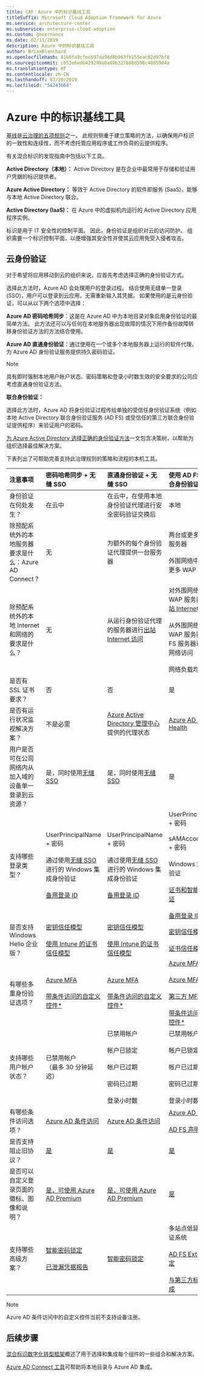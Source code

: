 ```yaml
---
title: CAF：Azure 中的标识基线工具
titleSuffix: Microsoft Cloud Adoption Framework for Azure
ms.service: architecture-center
ms.subservice: enterprise-cloud-adoption
ms.custom: governance
ms.date: 02/11/2019
description: Azure 中的标识基线工具
author: BrianBlanchard
ms.openlocfilehash: 81b0fa9cfee597da98d8b983fb155eac82d97bf8
ms.sourcegitcommit: c053e6edb429299a0ad9b327888d596c48859d4a
ms.translationtype: HT
ms.contentlocale: zh-CN
ms.lasthandoff: 03/20/2019
ms.locfileid: "58243668"
---
```

# <a name="identity-baseline-tools-in-azure"></a>Azure 中的标识基线工具

[基线](overview.md)是[云治理的五项规则](../governance-disciplines.md)之一。 此规则侧重于建立策略的方法，以确保用户标识的一致性和连续性，而不考虑托管应用程序或工作负荷的云提供程序。

有关混合标识的发现指南中包括以下工具。

**Active Directory（本地）：** Active Directory 是在企业中最常用于存储和验证用户凭据的标识提供者。

**Azure Active Directory：** 等效于 Active Directory 的软件即服务 (SaaS)，能够与本地 Active Directory 联合。

**Active Directory (IaaS)：** 在 Azure 中的虚拟机内运行的 Active Directory 应用程序实例。

标识是用于 IT 安全性的控制平面。 因此，身份验证是组织对云的访问防护。 组织需要一个标识控制平面，以便增强其安全性并使其云应用免受入侵者攻击。

## <a name="cloud-authentication"></a>云身份验证

对于希望将应用移动到云的组织来说，应首先考虑选择正确的身份验证方式。

选择此方法时，Azure AD 会处理用户的登录过程。 结合使用无缝单一登录 (SSO)，用户可以登录到云应用，无需重新输入其凭据。 如果使用的是云身份验证，可以从以下两个选项中选择：

**Azure AD 密码哈希同步**：这是在 Azure AD 中为本地目录对象启用身份验证的最简单方法。 此方法还可以与任何在本地服务器出现故障的情况下用作备份故障转移身份验证方法的方法结合使用。

**Azure AD 直通身份验证**：通过使用在一个或多个本地服务器上运行的软件代理，为 Azure AD 身份验证服务提供持久密码验证。

> [!NOTE]
> 具有即时强制本地用户帐户状态、密码策略和登录小时数生效的安全要求的公司应考虑直通身份验证方法。

**联合身份验证：**

选择此方法时，Azure AD 将身份验证过程传给单独的受信任身份验证系统（例如本地 Active Directory 联合身份验证服务 (AD FS) 或受信任的第三方联合身份验证提供程序）来验证用户的密码。

[为 Azure Active Directory 选择正确的身份验证方法](/azure/security/azure-ad-choose-authn)一文包含决策树，以帮助为组织选择最佳解决方案。

下表列出了可帮助完善支持此治理规则的策略和流程的本机工具。

<!-- markdownlint-disable MD033 -->

|注意事项|密码哈希同步 + 无缝 SSO|直通身份验证 + 无缝 SSO|使用 AD FS 进行联合身份验证|
|:-----|:-----|:-----|:-----|
|身份验证在何处发生？|在云中|在云中，在使用本地身份验证代理进行安全密码验证交换后|本地|
|除预配系统外的本地服务器要求是什么：Azure AD Connect？|无|为额外的每个身份验证代理提供一台服务器|两台或更多 AD FS 服务器<br><br>外围网络中的两台或更多 WAP 服务器|
|除预配系统外的本地 Internet 和网络的要求是什么？|无|从运行身份验证代理的服务器进行[出站 Internet 访问](/azure/active-directory/hybrid/how-to-connect-pta-quick-start)|对外围网络中的 WAP 服务器进行[入站 Internet 访问](/windows-server/identity/ad-fs/overview/ad-fs-requirements)<br><br>从外围网络中的 WAP 服务器对 AD FS 服务器进行入站网络访问<br><br>网络负载均衡|
|是否有 SSL 证书要求？|否|否|是|
|是否有运行状况监视解决方案？|不是必需|[Azure Active Directory 管理中心](/azure/active-directory/hybrid/tshoot-connect-pass-through-authentication)提供的代理状态|[Azure AD Connect Health](/azure/active-directory/hybrid/how-to-connect-health-adfs)|
|用户是否可在公司网络内从加入域的设备单一登录到云资源？|是，同时使用[无缝 SSO](/azure/active-directory/hybrid/how-to-connect-sso)|是，同时使用[无缝 SSO](/azure/active-directory/hybrid/how-to-connect-sso)|是|
|支持哪些登录类型？|UserPrincipalName + 密码<br><br>通过使用[无缝 SSO](/azure/active-directory/hybrid/how-to-connect-sso) 进行的 Windows 集成身份验证<br><br>[备用登录 ID](/azure/active-directory/hybrid/how-to-connect-install-custom)|UserPrincipalName + 密码<br><br>通过使用[无缝 SSO](/azure/active-directory/hybrid/how-to-connect-sso) 进行的 Windows 集成身份验证<br><br>[备用登录 ID](/azure/active-directory/hybrid/how-to-connect-pta-faq)|UserPrincipalName + 密码<br><br>sAMAccountName + 密码<br><br>Windows 集成身份验证<br><br>[证书和智能卡身份验证](/windows-server/identity/ad-fs/operations/configure-user-certificate-authentication)<br><br>[备用登录 ID](/windows-server/identity/ad-fs/operations/configuring-alternate-login-id)|
|是否支持 Windows Hello 企业版？|[密钥信任模型](/windows/security/identity-protection/hello-for-business/hello-identity-verification)<br><br>[使用 Intune 的证书信任模型](https://blogs.technet.microsoft.com/microscott/setting-up-windows-hello-for-business-with-intune/)|[密钥信任模型](/windows/security/identity-protection/hello-for-business/hello-identity-verification)<br><br>[使用 Intune 的证书信任模型](https://blogs.technet.microsoft.com/microscott/setting-up-windows-hello-for-business-with-intune/)|[密钥信任模型](/windows/security/identity-protection/hello-for-business/hello-identity-verification)<br><br>[证书信任模型](/windows/security/identity-protection/hello-for-business/hello-key-trust-adfs)|
|有哪些多重身份验证选项？|[Azure MFA](/azure/multi-factor-authentication/)<br><br>[带条件访问的自定义控件*](/azure/active-directory/conditional-access/controls#custom-controls-1)|[Azure MFA](/azure/multi-factor-authentication/)<br><br>[带条件访问的自定义控件*](/azure/active-directory/conditional-access/controls#custom-controls-1)|[Azure MFA](/azure/multi-factor-authentication/)<br><br>[Azure MFA 服务器](/azure/active-directory/authentication/howto-mfaserver-deploy)<br><br>[第三方 MFA](/windows-server/identity/ad-fs/operations/configure-additional-authentication-methods-for-ad-fs)<br><br>[带条件访问的自定义控件*](/azure/active-directory/conditional-access/controls#custom-controls-1)|
|支持哪些用户帐户状态？|已禁用帐户<br>（最多 30 分钟延迟）|已禁用帐户<br><br>帐户已锁定<br><br>帐户已过期<br><br>密码已过期<br><br>登录小时数|已禁用帐户<br><br>帐户已锁定<br><br>帐户已过期<br><br>密码已过期<br><br>登录小时数|
|有哪些条件访问选项？|[Azure AD 条件访问](/azure/active-directory/active-directory-conditional-access-azure-portal)|[Azure AD 条件访问](/azure/active-directory/active-directory-conditional-access-azure-portal)|[Azure AD 条件访问](/azure/active-directory/active-directory-conditional-access-azure-portal)<br><br>[AD FS 声明规则](https://adfshelp.microsoft.com/AadTrustClaims/ClaimsGenerator)|
|是否支持阻止旧协议？|[是](/azure/active-directory/active-directory-conditional-access-conditions#legacy-authentication)|[是](/azure/active-directory/active-directory-conditional-access-conditions#legacy-authentication)|[是](/windows-server/identity/ad-fs/operations/access-control-policies-w2k12)|
|是否可以自定义登录页面的徽标、图像和说明？|[是，可使用 Azure AD Premium](/azure/active-directory/customize-branding)|[是，可使用 Azure AD Premium](/azure/active-directory/customize-branding)|[是](/azure/active-directory/connect/active-directory-aadconnect-federation-management#customlogo)|
|支持哪些高级方案？|[智能密码锁定](/azure/active-directory/active-directory-secure-passwords)<br><br>[已泄漏凭据报告](/azure/active-directory/active-directory-reporting-risk-events)|[智能密码锁定](/azure/active-directory/connect/active-directory-aadconnect-pass-through-authentication-smart-lockout)|多站点低延迟身份验证系统<br><br>[AD FS Extranet 锁定](/windows-server/identity/ad-fs/operations/configure-ad-fs-extranet-soft-lockout-protection)<br><br>[与第三方标识系统集成](/azure/active-directory/connect/active-directory-aadconnect-federation-compatibility)|

<!-- markdownlint-enable MD033 -->

> [!NOTE]
> Azure AD 条件访问中的自定义控件当前不支持设备注册。

## <a name="next-steps"></a>后续步骤

[混合标识数字化转型框架](https://resources.office.com/ww-landing-M365E-EMS-IDAM-Hybrid-Identity-WhitePaper.html?LCID=EN-US)概述了用于选择和集成每个组件的一些组合和解决方案。

[Azure AD Connect 工具](https://aka.ms/aadconnectwiz)可帮助将本地目录与 Azure AD 集成。
